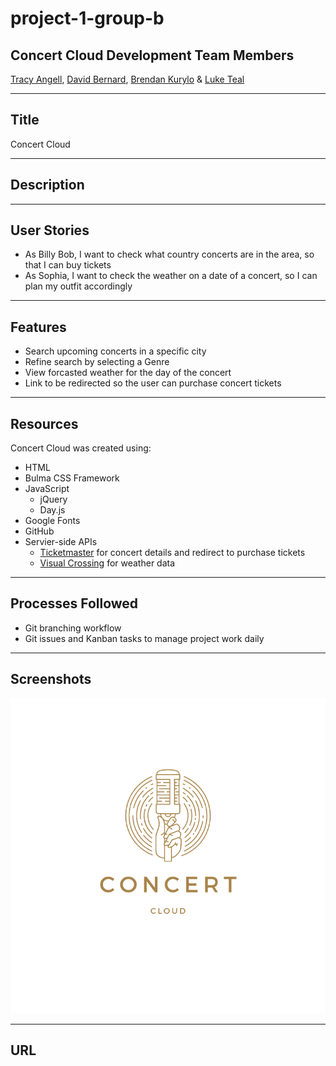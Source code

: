 # project-1-group-b
## Concert Cloud Development Team Members
[Tracy Angell](https://github.com/tracye1083), [David Bernard](https://github.com/dbernard87), [Brendan Kurylo](https://github.com/Bkrendan12) & [Luke Teal](https://github.com/luketeal)
***
## Title
Concert Cloud
***
## Description

*** 
## User Stories
- As Billy Bob, I want to check what country concerts are in the area, so that I can buy tickets
- As Sophia, I want to check the weather on a date of a concert, so I can plan my outfit accordingly
***
## Features
- Search upcoming concerts in a specific city
- Refine search by selecting a Genre
- View forcasted weather for the day of the concert
- Link to be redirected so the user can purchase concert tickets
***
## Resources 
Concert Cloud was created using:
- HTML
- Bulma CSS Framework
- JavaScript
    - jQuery
    - Day.js
- Google Fonts
- GitHub
- Servier-side APIs
    - [Ticketmaster](https://developer.ticketmaster.com/) for concert details and redirect to purchase tickets
    - [Visual Crossing](https://www.visualcrossing.com/) for weather data
***
## Processes Followed
- Git branching workflow
- Git issues and Kanban tasks to manage project work daily
***
## Screenshots
![Concert Cloud Logo as a placeholder](assets/css/images/concertcloud.png)
***
## URL



